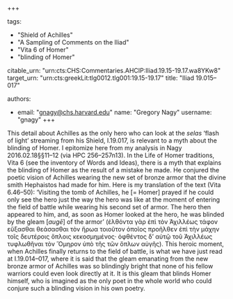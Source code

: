 +++

tags:
- "Shield of Achilles"
- "A Sampling of Comments on the Iliad"
- "Vita 6 of Homer"
- "blinding of Homer"

citable_urn: "urn:cts:CHS:Commentaries.AHCIP:Iliad.19.15-19.17.wa8YKw8"
target_urn: "urn:cts:greekLit:tlg0012.tlg001:19.15-19.17"
title: "Iliad 19.015–017"

authors:
- email: "gnagy@chs.harvard.edu"
  name: "Gregory Nagy"
  username: "gnagy"
+++

<p>This detail about Achilles as the only hero who can look at the <em>selas</em> ‘flash of light’ streaming from his Shield, I.19.017, is relevant to a myth about the blinding of Homer. I epitomize here from my analysis in Nagy 2016.02.18§§11–12 (via HPC 256–257n13). In the Life of Homer traditions, Vita 6 (see the inventory of Words and Ideas), there is a myth that explains the blinding of Homer as the result of a mistake he made. He conjured the poetic vision of Achilles wearing the new set of bronze armor that the divine smith Hephaistos had made for him. Here is my translation of the text (Vita 6.46–50): ‘Visiting the tomb of Achilles, he [= Homer] prayed if he could only see the hero just the way the hero was like at the moment of entering the field of battle while wearing his second set of armor. The hero then appeared to him, and, as soon as Homer looked at the hero, he was blinded by the gleam [<em>augē</em>] of the armor’ (ἐλθόντα γὰρ ἐπὶ τὸν Ἀχιλλέως τάφον εὔξασθαι θεάσασθαι τὸν ἥρωα τοιοῦτον ὁποῖος προῆλθεν ἐπὶ τὴν μάχην τοῖς δευτέροις ὅπλοις κεκοσμημένος· ὀφθέντος δ’ αὐτῷ τοῦ Ἀχιλλέως τυφλωθῆναι τὸν Ὅμηρον ὑπὸ τῆς τῶν ὅπλων αὐγῆς). This heroic moment, when Achilles finally returns to the field of battle, is what we have just read at I.19.014–017, where it is said that the gleam emanating from the new bronze armor of Achilles was so blindingly bright that none of his fellow warriors could even look directly at it. It is this gleam that blinds Homer himself, who is imagined as the only poet in the whole world who could conjure such a blinding vision in his own poetry. </p>